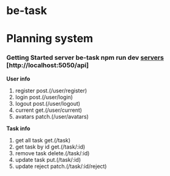 # be-task

# Planning system

### Getting Started server be-task npm run dev [servers](https://github.com/NataliBorshch/be-task) [http://localhost:5050/api]

**User info**

1.  register post.(/user/register)
2.  login post.(/user/login)
3.  logout post.(/user/logout)
4.  current get.(/user/current)
5.  avatars patch.(/user/avatars)

**Task info**

1. get all task get.(/task)
2. get task by id get.(/task/:id)
3. remove task delete.(/task/:id)
4. update task put.(/task/:id)
5. update reject patch.(/task/:id/reject)

